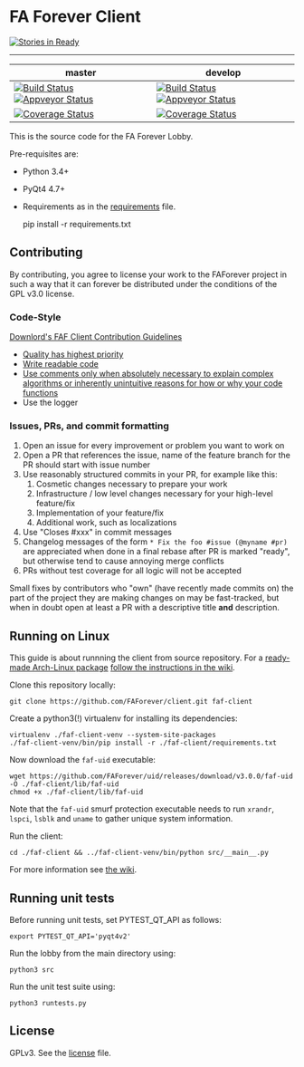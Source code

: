 FA Forever Client
=================

[![Stories in Ready](https://badge.waffle.io/faforever/client.png?label=ready&title=Ready)](http://waffle.io/faforever/client)

------------------
master|develop
 ------------ | -------------
[![Build Status](https://travis-ci.org/FAForever/client.svg?branch=master)](https://travis-ci.org/FAForever/client) [![Appveyor Status](https://ci.appveyor.com/api/projects/status/p15sk71sp957ij72/branch/master?svg=true)](https://ci.appveyor.com/project/Sheeo/client) | [![Build Status](https://travis-ci.org/FAForever/client.svg?branch=develop)](https://travis-ci.org/FAForever/client) [![Appveyor Status](https://ci.appveyor.com/api/projects/status/p15sk71sp957ij72/branch/develop?svg=true)](https://ci.appveyor.com/project/Sheeo/client)
[![Coverage Status](https://img.shields.io/coveralls/FAForever/client.svg?branch=master)](https://coveralls.io/r/FAForever/client) | [![Coverage Status](https://img.shields.io/coveralls/FAForever/client.svg?branch=develop)](https://coveralls.io/r/FAForever/client)


This is the source code for the FA Forever Lobby.

Pre-requisites are:

- Python 3.4+
- PyQt4 4.7+
- Requirements as in the [requirements](requirements.txt) file.


    pip install -r requirements.txt


Contributing
-------

By contributing, you agree to license your work to the FAForever project in such a way that it can forever be distributed under the conditions of the GPL v3.0 license.

### Code-Style

[Downlord's FAF Client Contribution Guidelines](https://github.com/FAForever/downlords-faf-client/wiki/Contribution-guidelines#write-readable-code)
* [Quality has highest priority](https://github.com/FAForever/downlords-faf-client/wiki/Contribution-guidelines#choose-quality-over-quantity)
* [Write readable code](https://github.com/FAForever/downlords-faf-client/wiki/Contribution-guidelines#write-readable-code)
* [Use comments only when absolutely necessary to explain complex algorithms or inherently unintuitive reasons for how or why your code functions](https://github.com/FAForever/downlords-faf-client/wiki/Contribution-guidelines#avoid-javadoc-and-comments)
* Use the logger

### Issues, PRs, and commit formatting

1. Open an issue for every improvement or problem you want to work on
2. Open a PR that references the issue, name of the feature branch for the PR should start with issue number
3. Use reasonably structured commits in your PR, for example like this:
    1. Cosmetic changes necessary to prepare your work
    2. Infrastructure / low level changes necessary for your high-level feature/fix
    3. Implementation of your feature/fix
    4. Additional work, such as localizations
3. Use "Closes #xxx" in commit messages
4. Changelog messages of the form `* Fix the foo #issue (@myname #pr)` are appreciated when done in a final rebase after PR is marked "ready", but otherwise tend to cause annoying merge conflicts
5. PRs without test coverage for all logic will not be accepted

Small fixes by contributors who "own" (have recently made commits on) the part of the project they are making changes on may be fast-tracked, but when in doubt open at least a PR with a descriptive title **and** description.


Running on Linux
-------
This guide is about runnning the client from source repository. For a [ready-made Arch-Linux package](https://aur.archlinux.org/cgit/aur.git/tree/PKGBUILD?h=python2-fafclient) [follow the instructions in the wiki](http://wiki.faforever.com/index.php?title=Setting_Up_FAF_Linux).

Clone this repository locally:

    git clone https://github.com/FAForever/client.git faf-client
    
Create a python3(!) virtualenv for installing its dependencies:

    virtualenv ./faf-client-venv --system-site-packages
    ./faf-client-venv/bin/pip install -r ./faf-client/requirements.txt

Now download the `faf-uid` executable:

    wget https://github.com/FAForever/uid/releases/download/v3.0.0/faf-uid -O ./faf-client/lib/faf-uid
    chmod +x ./faf-client/lib/faf-uid

Note that the `faf-uid` smurf protection executable needs to run `xrandr`, `lspci`, `lsblk` and `uname` to gather unique system information.

Run the client:

    cd ./faf-client && ../faf-client-venv/bin/python src/__main__.py

For more information see [the wiki](http://wiki.faforever.com/index.php?title=Setting_Up_FAF_Linux).

Running unit tests
-------
Before running unit tests, set PYTEST_QT_API as follows:

    export PYTEST_QT_API='pyqt4v2'

Run the lobby from the main directory using:

    python3 src

Run the unit test suite using:

    python3 runtests.py


License
-------

GPLv3. See the [license](license.txt) file.
